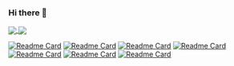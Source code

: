 ### Hi there 👋

<!--
**chuertas777/chuertas777** is a ✨ _special_ ✨ repository because its `README.md` (this file) appears on your GitHub profile.

Here are some ideas to get you started:

- 🔭 I’m currently working on ...
- 🌱 I’m currently learning ...
- 👯 I’m looking to collaborate on ...
- 🤔 I’m looking for help with ...
- 💬 Ask me about ...
- 📫 How to reach me: ...
- 😄 Pronouns: ...
- ⚡ Fun fact: ...
-->

<a href="https://github.com/chuertas777/github-readme-stats">
  <img align="center" src="https://github-readme-stats.vercel.app/api?username=chuertas777&show_icons=true&theme=dark" />
</a>
<a href="https://github.com/chuertas777/convoychat">
  <img align="center" src="https://github-readme-stats.vercel.app/api/top-langs/?username=chuertas777&layout=compact&show_icons=true&theme=dark" />
</a>


[![Readme Card](https://github-readme-stats.vercel.app/api/pin/?username=chuertas777&repo=Full-Stack)](https://github.com/chuertas777/github-readme-stats)
[![Readme Card](https://github-readme-stats.vercel.app/api/pin/?username=chuertas777&repo=nextjs-blog)](https://github.com/chuertas777/github-readme-stats)
[![Readme Card](https://github-readme-stats.vercel.app/api/pin/?username=chuertas777&repo=nginx-rtmp-monitoreo)](https://github.com/chuertas777/github-readme-stats)
[![Readme Card](https://github-readme-stats.vercel.app/api/pin/?username=chuertas777&repo=inventario)](https://github.com/chuertas777/github-readme-stats)
[![Readme Card](https://github-readme-stats.vercel.app/api/pin/?username=chuertas777&repo=instagram)](https://github.com/chuertas777/github-readme-stats)
[![Readme Card](https://github-readme-stats.vercel.app/api/pin/?username=chuertas777&repo=mgp25-instagram-php)](https://github.com/chuertas777/github-readme-stats)
[![Readme Card](https://github-readme-stats.vercel.app/api/pin/?username=chuertas777&repo=IPTV)](https://github.com/chuertas777/github-readme-stats)

<!--
[![Top Langs](https://github-readme-stats.vercel.app/api/top-langs/?username=chuertas777&layout=compact)](https://github.com/chuertas777/github-readme-stats)
-->




